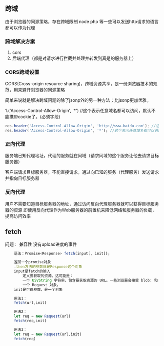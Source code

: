 ## 跨域

由于浏览器的同源策略，存在跨域限制
node php 等一些可以发送http请求的语言都可以作为代理


### 跨域解决方案
1. cors
2. 后端代理（都是对请求进行拦截并处理并转发到真是的服务器上）

### CORS跨域设置

CORS(Cross-origin resource sharing)，跨域资源共享，是一份浏览器技术的规范，用来避开浏览器的同源策略

简单来说就是解决跨域问题的除了jsonp外的另一种方法；比jsonp更加优雅。



1.('Access-Control-Allow-Origin', '*')  //这个表示任意域名都可以访问，默认不能携带cookie了。(必须字段)

```js
res.header('Access-Control-Allow-Origin', 'http://www.baidu.com'); //这样写，只有www.baidu.com 可以访问。
res.header('Access-Control-Allow-Origin', '*'); //这个表示任意域名都可以访问。

```

### 正向代理

服务端已知代理地址，代理的服务就在同域（请求同域的这个服务让他去请求目标服务器）

客户端请求目标服务器，不能直接请求，通过向已知的服务（代理服务）发送请求并指向目标服务器


### 反向代理

用户不需要知道目标服务器的地址，通过访问反向代理服务器就可以获得目标服务器的资源
即使用反向代理作为Web服务器的前置机来降低网络和服务器的负载，提高访问效率



## fetch 

问题： 
兼容性
没有upload进度的事件

```js
    语法：Promise<Response> fetch(input[, init]);

    返回一个promise对象
    .then方法的参数就是Response这个对象
    input是fetch的输入
        定义要获取的资源。这可能是：
        一个 USVString 字符串，包含要获取资源的 URL。一些浏览器会接受 blob: 和 data: 作为 schemes.
        一个 Request 对象。
    init是可选参数，是一个对象

    用法1：
    fetch(url,init)

    用法2：
    let req = new Request(url)
    fetch(req,init)

    用法3：
    let req = new Request(url,init)
    fetch(req)

```